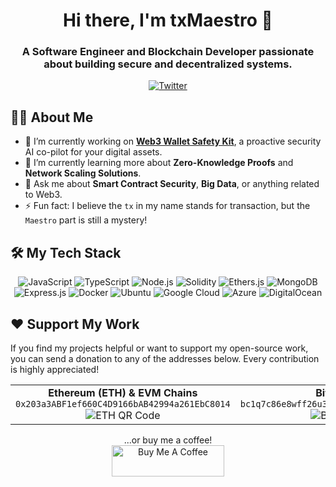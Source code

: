 <div align="center">
  <h1>Hi there, I'm txMaestro 👋</h1>
  <h3>A Software Engineer and Blockchain Developer passionate about building secure and decentralized systems.</h3>
  <p>
    <a href="https://twitter.com/txMaestro" target="_blank">
      <img src="https://img.shields.io/badge/Twitter-1DA1F2?style=for-the-badge&logo=twitter&logoColor=white" alt="Twitter"/>
    </a>
  </p>
</div>

## 👨‍💻 About Me

- 🔭 I’m currently working on **[Web3 Wallet Safety Kit](https://github.com/txMaestro/web3safetykit)**, a proactive security AI co-pilot for your digital assets.
- 🌱 I’m currently learning more about **Zero-Knowledge Proofs** and **Network Scaling Solutions**.
- 💬 Ask me about **Smart Contract Security**, **Big Data**, or anything related to Web3.
- ⚡ Fun fact: I believe the `tx` in my name stands for transaction, but the `Maestro` part is still a mystery!

## 🛠️ My Tech Stack

<p align="center">
  <img src="https://img.shields.io/badge/JavaScript-F7DF1E?style=for-the-badge&logo=javascript&logoColor=black" alt="JavaScript"/>
  <img src="https://img.shields.io/badge/TypeScript-3178C6?style=for-the-badge&logo=typescript&logoColor=white" alt="TypeScript"/>
  <img src="https://img.shields.io/badge/Node.js-339933?style=for-the-badge&logo=nodedotjs&logoColor=white" alt="Node.js"/>
  <img src="https://img.shields.io/badge/Solidity-363636?style=for-the-badge&logo=solidity&logoColor=white" alt="Solidity"/>
  <img src="https://img.shields.io/badge/Ethers.js-2C2C37?style=for-the-badge&logo=ethereum&logoColor=white" alt="Ethers.js"/>
  <img src="https://img.shields.io/badge/MongoDB-47A248?style=for-the-badge&logo=mongodb&logoColor=white" alt="MongoDB"/>
  <img src="https://img.shields.io/badge/Express.js-000000?style=for-the-badge&logo=express&logoColor=white" alt="Express.js"/>
  <img src="https://img.shields.io/badge/Docker-2496ED?style=for-the-badge&logo=docker&logoColor=white" alt="Docker"/>
  <img src="https://img.shields.io/badge/Ubuntu-E95420?style=for-the-badge&logo=ubuntu&logoColor=white" alt="Ubuntu"/>
  <img src="https://img.shields.io/badge/Google_Cloud-4285F4?style=for-the-badge&logo=google-cloud&logoColor=white" alt="Google Cloud"/>
  <img src="https://img.shields.io/badge/Microsoft_Azure-0078D4?style=for-the-badge&logo=microsoft-azure&logoColor=white" alt="Azure"/>
  <img src="https://img.shields.io/badge/DigitalOcean-0080FF?style=for-the-badge&logo=digitalocean&logoColor=white" alt="DigitalOcean"/>
</p>

## ❤️ Support My Work

If you find my projects helpful or want to support my open-source work, you can send a donation to any of the addresses below. Every contribution is highly appreciated!

<table>
  <tr>
    <td align="center">
      <b>Ethereum (ETH) & EVM Chains</b><br/>
      <code>0x203a3ABF1ef660C4D9166bAB42994a261EbC8014</code><br/>
      <img src="https://api.qrserver.com/v1/create-qr-code/?size=150x150&data=0x203a3ABF1ef660C4D9166bAB42994a261EbC8014" alt="ETH QR Code"/>
    </td>
    <td align="center">
      <b>Bitcoin (BTC)</b><br/>
      <code>bc1q7c86e8wff26u3k3hkv4c9a3yljr3xr804nsmq2</code><br/>
      <img src="https://api.qrserver.com/v1/create-qr-code/?size=150x150&data=bc1q7c86e8wff26u3k3hkv4c9a3yljr3xr804nsmq2" alt="BTC QR Code"/>
    </td>
  </tr>
</table>

<p align="center">
  ...or buy me a coffee!
  <br/>
  <a href="https://www.buymeacoffee.com/txMaestro" target="_blank">
    <img src="https://cdn.buymeacoffee.com/buttons/v2/default-yellow.png" alt="Buy Me A Coffee" style="height: 50px !important;width: 180px !important;" >
  </a>
</p>
